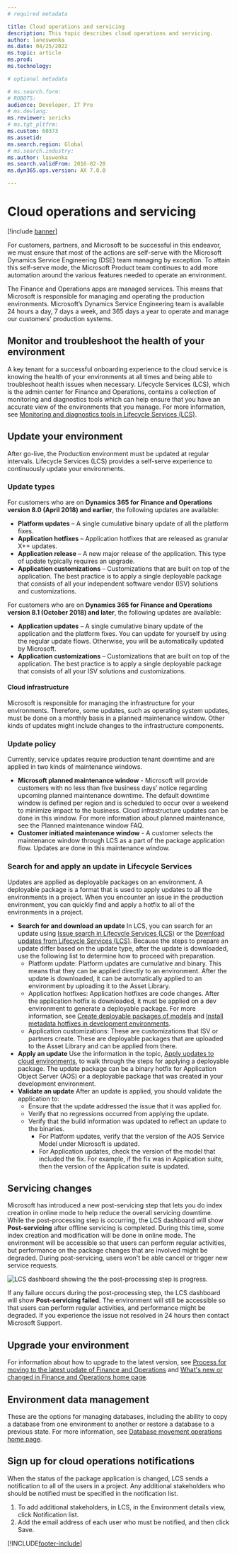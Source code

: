 ```yaml
---
# required metadata

title: Cloud operations and servicing
description: This topic describes cloud operations and servicing.
author: laneswenka
ms.date: 04/25/2022
ms.topic: article
ms.prod: 
ms.technology: 

# optional metadata

# ms.search.form: 
# ROBOTS: 
audience: Developer, IT Pro
# ms.devlang: 
ms.reviewer: sericks
# ms.tgt_pltfrm: 
ms.custom: 60373
ms.assetid: 
ms.search.region: Global
# ms.search.industry: 
ms.author: laswenka
ms.search.validFrom: 2016-02-28
ms.dyn365.ops.version: AX 7.0.0

---
```

# Cloud operations and servicing

[!include [banner](../includes/banner.md)]

For customers, partners, and Microsoft to be successful in this endeavor, we must ensure that most of the actions are self-serve with the Microsoft Dynamics Service Engineering (DSE) team managing by exception. To attain this self-serve mode, the Microsoft Product team continues to add more automation around the various features needed to operate an environment.

The Finance and Operations apps are managed services. This means that Microsoft is responsible for managing and operating the production environments. Microsoft’s Dynamics Service Engineering team is available 24 hours a day, 7 days a week, and 365 days a year to operate and manage our customers' production systems.

## Monitor and troubleshoot the health of your environment
A key tenant for a successful onboarding experience to the cloud service is knowing the health of your environments at all times and being able to troubleshoot health issues when necessary. Lifecycle Services (LCS), which is the admin center for Finance and Operations, contains a collection of monitoring and diagnostics tools which can help ensure that you have an accurate view of the environments that you manage. For more information, see [Monitoring and diagnostics tools in Lifecycle Services (LCS)](monitoring-diagnostics.md).

## Update your environment
After go-live, the Production environment must be updated at regular intervals. Lifecycle Services (LCS) provides a self-serve experience to continuously update your environments.

### Update types
For customers who are on **Dynamics 365 for Finance and Operations version 8.0 (April 2018) and earlier**, the following updates are available:

- **Platform updates** – A single cumulative binary update of all the platform fixes.
- **Application hotfixes** – Application hotfixes that are released as granular X++ updates.
- **Application release** – A new major release of the application. This type of update typically requires an upgrade.
- **Application customizations** – Customizations that are built on top of the application. The best practice is to apply a single deployable package that consists of all your independent software vendor (ISV) solutions and customizations.

For customers who are on **Dynamics 365 for Finance and Operations version 8.1 (October 2018) and later**, the following updates are available:

- **Application updates** – A single cumulative binary update of the application and the platform fixes. You can update for yourself by using the regular update flows. Otherwise, you will be automatically updated by Microsoft.
- **Application customizations** – Customizations that are built on top of the application. The best practice is to apply a single deployable package that consists of all your ISV solutions and customizations.

#### Cloud infrastructure
Microsoft is responsible for managing the infrastructure for your environments. Therefore, some updates, such as operating system updates, must be done on a monthly basis in a planned maintenance window. Other kinds of updates might include changes to the infrastructure components. 

### Update policy
Currently, service updates require production tenant downtime and are applied in two kinds of maintenance windows.
- **Microsoft planned maintenance window** - Microsoft will provide customers with no less than five business days’ notice regarding upcoming planned maintenance downtime. The default downtime window is defined per region and is scheduled to occur over a weekend to minimize impact to the business. Cloud infrastructure updates can be done in this window. For more information about planned maintenance, see the Planned maintenance window FAQ.
- **Customer initiated maintenance window** - A customer selects the maintenance window through LCS as a part of the package application flow. Updates are done in this maintenance window.

### Search for and apply an update in Lifecycle Services
Updates are applied as deployable packages on an environment. A deployable package is a format that is used to apply updates to all the environments in a project. When you encounter an issue in the production environment, you can quickly find and apply a hotfix to all of the environments in a project.

- **Search for and download an update**
  In LCS, you can search for an update using [Issue search in Lifecycle Services (LCS)](issue-search-lcs.md) or the [Download updates from Lifecycle Services (LCS)](../migration-upgrade/download-hotfix-lcs.md). Because the steps to prepare an update differ based on the update type, after the update is downloaded, use the following list to determine how to proceed with preparation.
  - Platform update: Platform updates are cumulative and binary. This means that they can be applied directly to an environment. After the update is downloaded, it can be automatically applied to an environment by uploading it to the Asset Library.
  - Application hotfixes: Application hotfixes are code changes. After the application hotfix is downloaded, it must be applied on a dev environment to generate a deployable package. For more information, see [Create deployable packages of models](../deployment/create-apply-deployable-package.md) and [Install metadata hotfixes in development environments](../migration-upgrade/install-metadata-hotfix-package.md).
  - Application customizations: These are customizations that ISV or partners create. These are deployable packages that are uploaded to the Asset Library and can be applied from there.
- **Apply an update**
  Use the information in the topic, [Apply updates to cloud environments](../deployment/apply-deployable-package-system.md), to walk through the steps for applying a deployable package. The update package can be a binary hotfix for Application Object Server (AOS) or a deployable package that was created in your development environment.
- **Validate an update**
  After an update is applied, you should validate the application to:
  - Ensure that the update addressed the issue that it was applied for.
  - Verify that no regressions occurred from applying the update.
  - Verify that the build information was updated to reflect an update to the binaries.
    - For Platform updates, verify that the version of the AOS Service Model under Microsoft is updated.
    - For Application updates, check the version of the model that included the fix. For example, if the fix was in Application suite, then the version of the Application suite is updated.

## Servicing changes
Microsoft has introduced a new post-servicing step that lets you do index creation in online mode to help reduce the overall servicing downtime. While the post-processing step is occurring, the LCS dashboard will show **Post-servicing** after offline servicing is completed. During this time, some index creation and modification will be done in online mode. The environment will be accessible so that users can perform regular activities, but performance on the package changes that are involved might be degraded. During post-servicing, users won't be able cancel or trigger new service requests.

![LCS dashboard showing the the post-processing step is progress.](https://user-images.githubusercontent.com/90061039/164792400-d8ca418c-6a5e-468c-a965-eae597bfb737.png)

If any failure occurs during the post-processing step, the LCS dashboard will show **Post-servicing failed**. The environment will still be accessible so that users can perform regular activities, and performance might be degraded. If you experience the issue not resolved in 24 hours then contact Microsoft Support. 

## Upgrade your environment
For information about how to upgrade to the latest version, see [Process for moving to the latest update of Finance and Operations](../migration-upgrade/upgrade-latest-update.md) and [What's new or changed in Finance and Operations home page](../../fin-ops/get-started/whats-new-changed.md).

## Environment data management
These are the options for managing databases, including the ability to copy a database from one environment to another or restore a database to a previous state. For more information, see [Database movement operations home page](../database/dbmovement-operations.md).

## Sign up for cloud operations notifications
When the status of the package application is changed, LCS sends a notification to all of the users in a project. Any additional stakeholders who should be notified must be specified in the notification list.
1. To add additional stakeholders, in LCS, in the Environment details view, click Notification list.
2. Add the email address of each user who must be notified, and then click Save.


[!INCLUDE[footer-include](../../../includes/footer-banner.md)]
